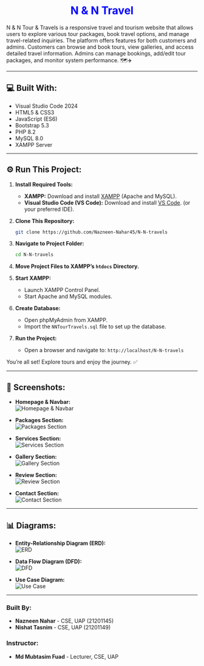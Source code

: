 
<h1 align="center" style="color: blue;">N & N Travel </h1>

N & N Tour & Travels is a responsive travel and tourism website that allows users to explore various tour packages, book travel options, and manage travel-related inquiries. The platform offers features for both customers and admins. Customers can browse and book tours, view galleries, and access detailed travel information. Admins can manage bookings, add/edit tour packages, and monitor system performance. 🗺️✈️

---

<h2 align="left">💻 Built With:</h2>

- Visual Studio Code 2024
- HTML5 & CSS3
- JavaScript (ES6)
- Bootstrap 5.3
- PHP 8.2
- MySQL 8.0
- XAMPP Server

---

<h2 align="left">⚙️ Run This Project:</h2>

1. **Install Required Tools:**
   - **XAMPP:** Download and install [XAMPP](https://www.apachefriends.org/index.html) (Apache and MySQL).
   - **Visual Studio Code (VS Code):** Download and install [VS Code](https://code.visualstudio.com/). (or your preferred IDE).

2. **Clone This Repository:**
   ```sh
   git clone https://github.com/Nazneen-Nahar45/N-N-travels
   ```

3. **Navigate to Project Folder:**
   ```sh
   cd N-N-travels
   ```

4. **Move Project Files to XAMPP’s `htdocs` Directory.**

5. **Start XAMPP:**
   - Launch XAMPP Control Panel.
   - Start Apache and MySQL modules.

6. **Create Database:**
   - Open phpMyAdmin from XAMPP.
   - Import the `NNTourTravels.sql` file to set up the database.

7. **Run the Project:**
   - Open a browser and navigate to: `http://localhost/N-N-travels`

You’re all set! Explore tours and enjoy the journey. ✅

---

<h2 align="left">📸 Screenshots:</h2>

- **Homepage & Navbar:**  
  ![Homepage & Navbar](https://github.com/NishatTasnim01/Media-Vault/blob/main/Home%20Page%20and%20Navbar.png)

- **Packages Section:**  
  ![Packages Section](https://github.com/NishatTasnim01/Media-Vault/blob/main/Packages%20Section.png)

- **Services Section:**  
  ![Services Section](https://github.com/NishatTasnim01/Media-Vault/blob/main/Services%20Section.png)

- **Gallery Section:**  
  ![Gallery Section](https://github.com/NishatTasnim01/Media-Vault/blob/main/Gallery%20Section.png)

- **Review Section:**  
  ![Review Section](https://github.com/NishatTasnim01/Media-Vault/blob/main/Review%20Section.png)

- **Contact Section:**  
![Contact Section](https://github.com/NishatTasnim01/Media-Vault/blob/main/Contact%20Section.png)

---

<h2 align="left">📊 Diagrams:</h2>

- **Entity-Relationship Diagram (ERD):**  
  ![ERD](https://github.com/NishatTasnim01/Media-Vault/blob/main/er%20diagram.png)

- **Data Flow Diagram (DFD):**  
  ![DFD](https://github.com/NishatTasnim01/Media-Vault/blob/main/dfd.png)

- **Use Case Diagram:**  
  ![Use Case](https://github.com/NishatTasnim01/Media-Vault/blob/main/use%20case.png)

---

### Built By:
- **Nazneen Nahar** - CSE, UAP (21201145)  
- **Nishat Tasnim** - CSE, UAP (21201149)

### Instructor:
- **Md Mubtasim Fuad** - Lecturer, CSE, UAP
